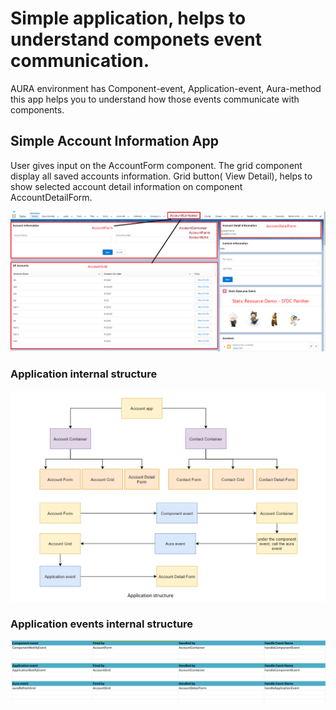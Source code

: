 # Simple application, helps to understand componets event communication.

AURA environment has Component-event, Application-event, Aura-method this app helps you to understand how those events communicate with components.

## Simple Account Information App

User gives input on the AccountForm component. The grid component display all saved accounts information. Grid button( View Detail), helps to show selected account detail information on component AccountDetailForm.

![##](https://github.com/imsiddiquee/auraocean/blob/main/postContent/App%20overview.png)

### Application internal structure

![Application-flow](https://github.com/imsiddiquee/auraocean/blob/main/postContent/Application%20structure.png)

### Application events internal structure

![Component-internal-event-structure](https://github.com/imsiddiquee/auraocean/blob/main/postContent/Events-and-Handler-specifications.png)
